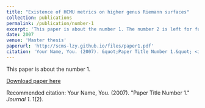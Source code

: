 ```yaml
---
title: "Existence of HCMU metrics on higher genus Riemann surfaces"
collection: publications
permalink: /publication/number-1
excerpt: 'This paper is about the number 1. The number 2 is left for future work.'
date: 2007
venue: 'Master thesis'
paperurl: 'http://scms-lzy.github.io/files/paper1.pdf'
citation: 'Your Name, You. (2007). &quot;Paper Title Number 1.&quot; <i>Journal 1</i>. 1(1).'
---
```

This paper is about the number 1.

[Download paper here](http://scms-lzy.github.io/files/paper1.pdf)

Recommended citation: Your Name, You. (2007). "Paper Title Number 1." <i>Journal 1</i>. 1(2).
